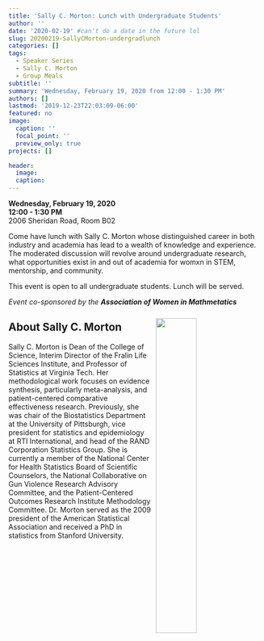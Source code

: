 ```yaml
---
title: 'Sally C. Morton: Lunch with Undergraduate Students'
author: ''
date: '2020-02-19' #can't do a date in the future lol
slug: 20200219-SallyCMorton-undergradlunch
categories: []
tags: 
  - Speaker Series
  - Sally C. Morton
  - Group Meals
subtitle: ''
summary: 'Wednesday, February 19, 2020 from 12:00 - 1:30 PM'
authors: []
lastmod: '2019-12-23T22:03:09-06:00'
featured: no
image:
  caption: ''
  focal_point: ''
  preview_only: true
projects: []

header:
  image:   
  caption: 
---
```


**Wednesday, February 19, 2020**  
**12:00 - 1:30 PM**  
2006 Sheridan Road, Room B02  

Come have lunch with Sally C. Morton whose distinguished career in both industry and academia has lead to a wealth of knowledge and experience. The moderated discussion will revolve around undergraduate research, what opportunities exist in and out of academia for womxn in STEM, mentorship, and community.


This event is open to all undergraduate students. Lunch will be served.  

<i> Event co-sponsored by the <b> Association of Women in Mathmetatics </b> </i>  

<img alt = '' width=40% src='sallymortonpicture.jpg' align="right" style="margin: 10px;"/>
  
## About Sally C. Morton  
Sally C. Morton is Dean of the College of Science, Interim Director of the Fralin Life Sciences Institute, and Professor of Statistics at Virginia Tech. Her methodological work focuses on evidence synthesis, particularly meta-analysis, and patient-centered comparative effectiveness research. Previously, she was chair of the Biostatistics Department at the University of Pittsburgh, vice president for statistics and epidemiology at RTI International, and head of the RAND Corporation Statistics Group. She is currently a member of the National Center for Health Statistics Board of Scientific Counselors, the National Collaborative on Gun Violence Research Advisory Committee, and the Patient-Centered Outcomes Research Institute Methodology Committee. Dr. Morton served as the 2009 president of the American Statistical Association and received a PhD in statistics from Stanford University.  
